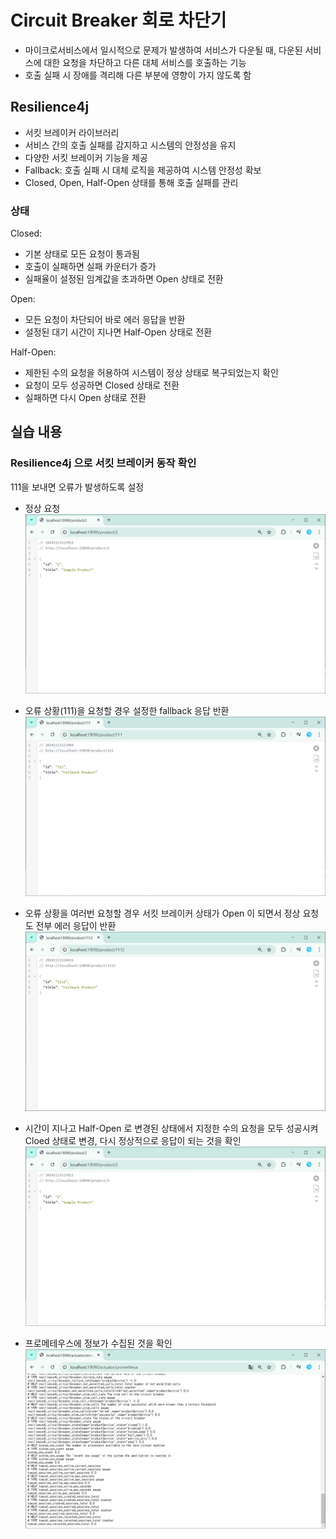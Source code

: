 # Circuit Breaker 회로 차단기
- 마이크로서비스에서 일시적으로 문제가 발생하여 서비스가 다운될 때, 다운된 서비스에 대한 요청을 차단하고 다른 대체 서비스를 호출하는 기능
- 호출 실패 시 장애를 격리해 다른 부분에 영향이 가지 않도록 함

## Resilience4j
- 서킷 브레이커 라이브러리
- 서비스 간의 호출 실패를 감지하고 시스템의 안정성을 유지
- 다양한 서킷 브레이커 기능을 제공
- Fallback: 호출 실패 시 대체 로직을 제공하여 시스템 안정성 확보
- Closed, Open, Half-Open 상태를 통해 호출 실패를 관리


### 상태
Closed:
- 기본 상태로 모든 요청이 통과됨
- 호출이 실패하면 실패 카운터가 증가
- 실패율이 설정된 임계값을 초과하면 Open 상태로 전환

Open:
- 모든 요청이 차단되어 바로 에러 응답을 반환
- 설정된 대기 시간이 지나면 Half-Open 상태로 전환

Half-Open:
- 제한된 수의 요청을 허용하여 시스템이 정상 상태로 복구되었는지 확인
- 요청이 모두 성공하면 Closed 상태로 전환
- 실패하면 다시 Open 상태로 전환



## 실습 내용
### Resilience4j 으로 서킷 브레이커 동작 확인
111을 보내면 오류가 발생하도록 설정

- 정상 요청
![정상 응답](./images/circuit_breaker_closed.JPG)

- 오류 상황(111)을 요청할 경우 설정한 fallback 응답 반환
![fallback](./images/circuit_breaker_fallback.JPG)

- 오류 상황을 여러번 요청할 경우 서킷 브레이커 상태가 Open 이 되면서 정상 요청도 전부 에러 응답이 반환
![다시 정상적으로 응답](./images/circuit_breaker_open.JPG)

- 시간이 지나고 Half-Open 로 변경된 상태에서 지정한 수의 요청을 모두 성공시켜 Cloed 상태로 변경, 다시 정상적으로 응답이 되는 것을 확인
![다시 정상적으로 응답](./images/circuit_breaker_closed.JPG)

- 프로메테우스에 정보가 수집된 것을 확인
![프로메테우스](./images/prometheus.JPG)
